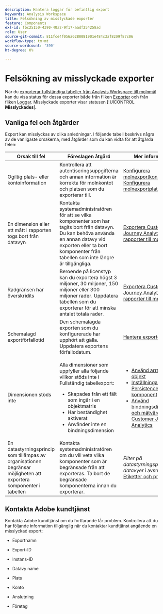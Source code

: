 ```yaml
---
description: Hantera loggar för befintlig export
keywords: Analysis Workspace
title: Felsökning av misslyckade exporter
feature: Components
exl-id: fbc25150-4390-40a2-9f17-aadf254258ad
role: User
source-git-commit: 811fce4f056a6280081901e484c3af8209f87c06
workflow-type: tm+mt
source-wordcount: '390'
ht-degree: 0%

---
```


# Felsökning av misslyckade exporter

När du [exporterar fullständiga tabeller från Analysis Workspace till molnmål](/help/analysis-workspace/export/export-cloud.md) kan du visa status för dessa exporter både från fliken [Exporter](/help/components/exports/manage-exports.md) och från fliken [Loggar](/help/components/exports/manage-export-logs.md). Misslyckade exporter visar statusen [!UICONTROL **Misslyckades**].

## Vanliga fel och åtgärder

Export kan misslyckas av olika anledningar. I följande tabell beskrivs några av de vanligaste orsakerna, med åtgärder som du kan vidta för att åtgärda felen:

| Orsak till fel | Föreslagen åtgärd | Mer information |
|---------|----------|---------|
| Ogiltig plats- eller kontoinformation | Kontrollera att autentiseringsuppgifterna och annan information är korrekta för molnkontot och platsen som du exporterar till. | [Konfigurera molnexportkonton](/help/components/exports/cloud-export-accounts.md) och [Konfigurera molnexportplatser](/help/components/exports/cloud-export-locations.md). |
| En dimension eller ett mått i rapporten togs bort från datavyn | Kontakta systemadministratören för att se vilka komponenter som har tagits bort från datavyn. Du kan behöva använda en annan datavy vid exporten eller ta bort komponenter från tabellen som inte längre är tillgängliga. | [Exportera Customer Journey Analytics-rapporter till molnet](/help/analysis-workspace/export/export-cloud.md) |
| Radgränsen har överskridits | Beroende på licenstyp kan du exportera högst 3 miljoner, 30 miljoner, 150 miljoner eller 300 miljoner rader. Uppdatera tabellen som du exporterar för att minska antalet totala rader. | [Exportera Customer Journey Analytics-rapporter till molnet](/help/analysis-workspace/export/export-cloud.md) |
| Schemalagd exportförfallotid | Den schemalagda exporten som du konfigurerade har upphört att gälla. Uppdatera exportens förfallodatum. | [Hantera exporter](/help/components/exports/manage-exports.md) |
| Dimensionen stöds inte | <p>Alla dimensioner som uppfyller alla följande villkor stöds inte i Fullständig tabellexport:</p> <ul><li>Skapades från ett fält som ingår i en objektmatris</li><li>Har beständighet aktiverat<li>Använder inte en bindningsdimension</li> | <ul><li>[Använd arrayer med objekt](/help/use-cases/object-arrays.md)</li><li>[Inställningar för Persistence-komponent](/help/data-views/component-settings/persistence.md)<li>[Använd bindningsdimensioner och mätvärden i Customer Journey Analytics](/help/use-cases/data-views/binding-dimensions-metrics.md)</li> |
| En datastyrningsprincip som tillämpas av organisationen begränsar möjligheten att exportera komponenter i tabellen | Kontakta systemadministratören om du vill veta vilka komponenter som är begränsade från att exporteras. Ta bort de begränsade komponenterna innan du exporterar. | *Filter på datastyrningsprinciper i datavyer* i avsnittet [Etiketter och profiler](/help/data-views/data-governance.md) |

## Kontakta Adobe kundtjänst

Kontakta Adobe kundtjänst om du fortfarande får problem. Kontrollera att du har följande information tillgänglig när du kontaktar kundtjänst angående en misslyckad export:

* Exportnamn

* Export-ID

* Instans-ID

* Datavy name

* Plats

* Konto

* Anslutning

* Företag
